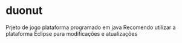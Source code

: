 # duonut
Prjeto de jogo plataforma programado em java
Recomendo utilizar a plataforma Eclipse para modificações e atualizações
